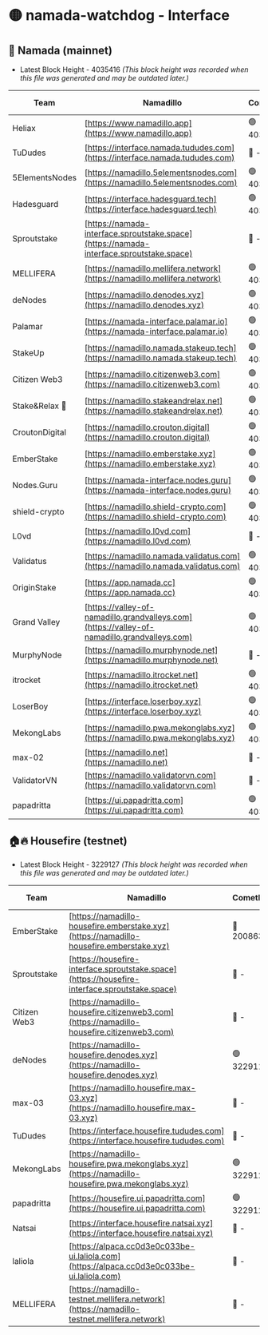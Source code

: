 # 🟡 namada-watchdog - Interface

## 🚀 Namada (mainnet)
- Latest Block Height - 4035416 *(This block height was recorded when this file was generated and may be outdated later.)*

| Team | Namadillo | CometBFT | Indexer | MASP Indexer |
|-|-|-|-|-|
| Heliax | [https://www.namadillo.app](https://www.namadillo.app) | 🟢 4035366 | 🟢 4035365 | 🟡 4035301 |
| TuDudes | [https://interface.namada.tududes.com](https://interface.namada.tududes.com) | 🔴 - | 🔴 - | 🔴 - |
| 5ElementsNodes | [https://namadillo.5elementsnodes.com](https://namadillo.5elementsnodes.com) | 🟢 4035371 | 🟢 4035371 | 🟡 4035301 |
| Hadesguard | [https://interface.hadesguard.tech](https://interface.hadesguard.tech) | 🟢 4035372 | 🔴 - | 🔴 - |
| Sproutstake | [https://namada-interface.sproutstake.space](https://namada-interface.sproutstake.space) | 🔴 - | 🔴 3738134 | 🔴 - |
| MELLIFERA | [https://namadillo.mellifera.network](https://namadillo.mellifera.network) | 🟢 4035387 | 🟢 4035387 | 🔴 3765769 |
| deNodes | [https://namadillo.denodes.xyz](https://namadillo.denodes.xyz) | 🟢 4035387 | 🟢 4035387 | 🟡 4035301 |
| Palamar | [https://namada-interface.palamar.io](https://namada-interface.palamar.io) | 🟢 4035388 | 🟢 4035388 | 🟡 4035301 |
| StakeUp | [https://namadillo.namada.stakeup.tech](https://namadillo.namada.stakeup.tech) | 🟢 4035388 | 🟢 4035388 | 🟡 4035301 |
| Citizen Web3 | [https://namadillo.citizenweb3.com](https://namadillo.citizenweb3.com) | 🟢 4035389 | 🔴 4007897 | 🔴 4007895 |
| Stake&Relax 🦥 | [https://namadillo.stakeandrelax.net](https://namadillo.stakeandrelax.net) | 🟢 4035389 | 🟢 4035389 | 🔴 3765769 |
| CroutonDigital | [https://namadillo.crouton.digital](https://namadillo.crouton.digital) | 🟢 4035390 | 🟢 4035390 | 🟡 4035301 |
| EmberStake | [https://namadillo.emberstake.xyz](https://namadillo.emberstake.xyz) | 🟢 4035390 | 🟢 4035390 | 🟡 4035301 |
| Nodes.Guru | [https://namada-interface.nodes.guru](https://namada-interface.nodes.guru) | 🟢 4035391 | 🟢 4035391 | 🟡 4035301 |
| shield-crypto | [https://namadillo.shield-crypto.com](https://namadillo.shield-crypto.com) | 🟢 4035391 | 🟢 4035391 | 🟡 4035301 |
| L0vd | [https://namadillo.l0vd.com](https://namadillo.l0vd.com) | 🔴 - | 🔴 - | 🔴 - |
| Validatus | [https://namadillo.namada.validatus.com](https://namadillo.namada.validatus.com) | 🟢 4035394 | 🟢 4035394 | 🔴 3819812 |
| OriginStake | [https://app.namada.cc](https://app.namada.cc) | 🟢 4035395 | 🔴 - | 🔴 - |
| Grand Valley | [https://valley-of-namadillo.grandvalleys.com](https://valley-of-namadillo.grandvalleys.com) | 🟢 4035406 | 🟢 4035406 | 🟢 4035402 |
| MurphyNode | [https://namadillo.murphynode.net](https://namadillo.murphynode.net) | 🔴 - | 🔴 - | 🔴 - |
| itrocket | [https://namadillo.itrocket.net](https://namadillo.itrocket.net) | 🟢 4035409 | 🟢 4035409 | 🟢 4035402 |
| LoserBoy | [https://interface.loserboy.xyz](https://interface.loserboy.xyz) | 🟢 4035409 | 🟢 4035409 | 🟢 4035402 |
| MekongLabs | [https://namadillo.pwa.mekonglabs.xyz](https://namadillo.pwa.mekonglabs.xyz) | 🟢 4035410 | 🟢 4035410 | 🟢 4035402 |
| max-02 | [https://namadillo.net](https://namadillo.net) | 🔴 - | 🔴 - | 🔴 - |
| ValidatorVN | [https://namadillo.validatorvn.com](https://namadillo.validatorvn.com) | 🔴 - | 🔴 - | 🔴 - |
| papadritta | [https://ui.papadritta.com](https://ui.papadritta.com) | 🟢 4035416 | 🟢 4035416 | 🟢 4035415 |

## 🏠🔥 Housefire (testnet)
- Latest Block Height - 3229127 *(This block height was recorded when this file was generated and may be outdated later.)*

| Team | Namadillo | CometBFT | Indexer | MASP Indexer |
|-|-|-|-|-|
| EmberStake | [https://namadillo-housefire.emberstake.xyz](https://namadillo-housefire.emberstake.xyz) | 🔴 2008636 | 🔴 - | 🔴 - |
| Sproutstake | [https://housefire-interface.sproutstake.space](https://housefire-interface.sproutstake.space) | 🔴 - | 🔴 - | 🔴 - |
| Citizen Web3 | [https://namadillo-housefire.citizenweb3.com](https://namadillo-housefire.citizenweb3.com) | 🔴 - | 🔴 - | 🔴 - |
| deNodes | [https://namadillo-housefire.denodes.xyz](https://namadillo-housefire.denodes.xyz) | 🟢 3229116 | 🟢 3229116 | 🔴 3225900 |
| max-03 | [https://namadillo.housefire.max-03.xyz](https://namadillo.housefire.max-03.xyz) | 🔴 - | 🔴 - | 🔴 - |
| TuDudes | [https://interface.housefire.tududes.com](https://interface.housefire.tududes.com) | 🔴 - | 🔴 - | 🔴 - |
| MekongLabs | [https://namadillo-housefire.pwa.mekonglabs.xyz](https://namadillo-housefire.pwa.mekonglabs.xyz) | 🟢 3229127 | 🟢 3229127 | 🔴 3225900 |
| papadritta | [https://housefire.ui.papadritta.com](https://housefire.ui.papadritta.com) | 🟢 3229127 | 🟢 3229127 | 🟢 3229127 |
| Natsai | [https://interface.housefire.natsai.xyz](https://interface.housefire.natsai.xyz) | 🔴 - | 🔴 - | 🔴 - |
| laliola | [https://alpaca.cc0d3e0c033be-ui.laliola.com](https://alpaca.cc0d3e0c033be-ui.laliola.com) | 🔴 - | 🔴 - | 🔴 - |
| MELLIFERA | [https://namadillo-testnet.mellifera.network](https://namadillo-testnet.mellifera.network) | 🔴 - | 🔴 2778001 | 🔴 2607259 |

